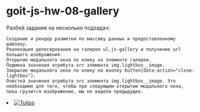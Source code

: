 # goit-js-hw-08-gallery

Разбей задание на несколько подзадач:

    Создание и рендер разметки по массиву данных и предоставленному шаблону.
    Реализация делегирования на галерее ul.js-gallery и получение url большого изображения.
    Открытие модального окна по клику на элементе галереи.
    Подмена значения атрибута src элемента img.lightbox__image.
    Закрытие модального окна по клику на кнопку button[data-action="close-lightbox"].
    Очистка значения атрибута src элемента img.lightbox__image. Это необходимо для того, чтобы при следующем открытии модального окна, пока грузится изображение, мы не видели предыдущее.

<li class="gallery__item">
      <a
        class="gallery__link"
        href="https://cdn.pixabay.com/photo/2010/12/13/10/13/tulips-2546_1280.jpg"
      >
        <img
          class="gallery__image"
          src="https://cdn.pixabay.com/photo/2010/12/13/10/13/tulips-2546__340.jpg"
          data-source="https://cdn.pixabay.com/photo/2010/12/13/10/13/tulips-2546_1280.jpg"
          alt="Tulips"
        />
      </a>
    </li>
